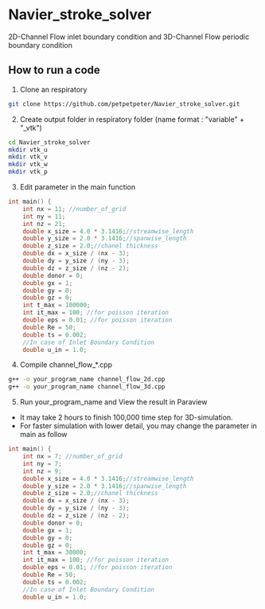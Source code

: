 # Navier_stroke_solver
2D-Channel Flow inlet boundary condition and 3D-Channel Flow periodic boundary condition
## How to run a code
1. Clone an respiratory
```bash
git clone https://github.com/petpetpeter/Navier_stroke_solver.git
```
2. Create output folder in respiratory folder (name format : "variable" + "_vtk")
```bash
cd Navier_stroke_solver
mkdir vtk_u
mkdir vtk_v
mkdir vtk_w
mkdir vtk_p
```
3. Edit parameter in the main function
```c++
int main() {
    int nx = 11; //number_of_grid
    int ny = 11; 
    int nz = 21; 
    double x_size = 4.0 * 3.1416;//streamwise_length
    double y_size = 2.0 * 3.1416;//spanwise_length
    double z_size = 2.0;//chanel thickness
    double dx = x_size / (nx - 3);
    double dy = y_size / (ny - 3);
    double dz = z_size / (nz - 2);
    double donor = 0;
    double gx = 1;
    double gy = 0;
    double gz = 0;
    int t_max = 100000;
    int it_max = 100; //for poisson iteration
    double eps = 0.01; //for poisson iteration
    double Re = 50;
    double ts = 0.002;
    //In case of Inlet Boundary Condition
    double u_in = 1.0;
```
4. Compile channel_flow_*.cpp
```bash
g++ -o your_program_name channel_flow_2d.cpp
g++ -o your_program_name channel_flow_3d.cpp
```
5. Run your_program_name and View the result in Paraview
- It may take 2 hours to finish 100,000 time step for 3D-simulation.
- For faster simulation with lower detail, you may change the parameter in main as follow
```c++
int main() {
    int nx = 7; //number_of_grid
    int ny = 7; 
    int nz = 9; 
    double x_size = 4.0 * 3.1416;//streamwise_length
    double y_size = 2.0 * 3.1416;//spanwise_length
    double z_size = 2.0;//chanel thickness
    double dx = x_size / (nx - 3);
    double dy = y_size / (ny - 3);
    double dz = z_size / (nz - 2);
    double donor = 0;
    double gx = 1;
    double gy = 0;
    double gz = 0;
    int t_max = 30000;
    int it_max = 100; //for poisson iteration
    double eps = 0.01; //for poisson iteration
    double Re = 50;
    double ts = 0.002;
    //In case of Inlet Boundary Condition
    double u_in = 1.0;
```
